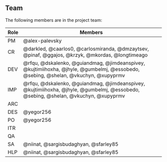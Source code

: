 ## Team

The following members are in the project team:

Role | Members
---|---
PM | @alex-palevsky
CR | @darkled, @caarlos0, @carlosmiranda, @dmzaytsev, @pinaf, @ggajos, @krzyk, @mkordas, @longtimeago
DEV | @rfqu, @dskalenko, @guiandmag, @jimdeanspivey, @kujtimiihoxha, @jhyle, @gumbelmj, @essobedo, @sebing, @shelan, @vkuchyn, @xupyprmv
IMP | @rfqu, @dskalenko, @guiandmag, @jimdeanspivey, @kujtimiihoxha, @jhyle, @gumbelmj, @essobedo, @sebing, @shelan, @vkuchyn, @xupyprmv
ARC | 
DES | @yegor256
PO | @yegor256
ITR | 
QA | 
SA | @niinat, @sargisbudaghyan, @sfarley85
HLP | @niinat, @sargisbudaghyan, @sfarley85
